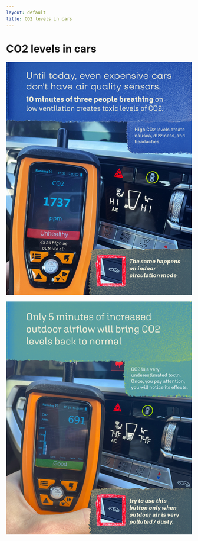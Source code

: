 ```yaml
---
layout: default
title: CO2 levels in cars
---
```

# CO2 levels in cars

![](media/MMSCO2InCar-1.png)

![](media/MMSCO2InCar-2.png)